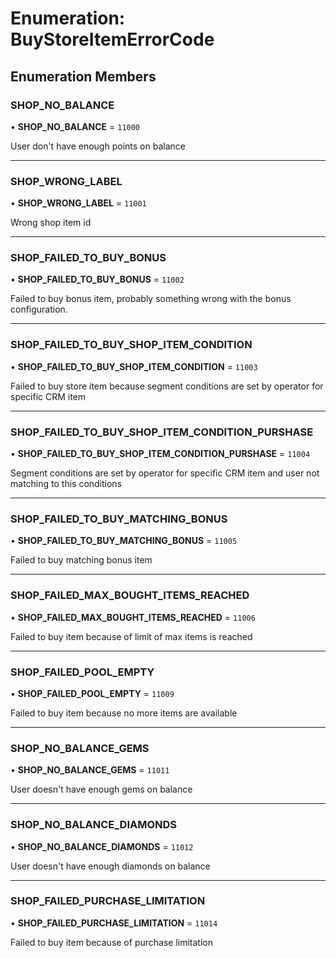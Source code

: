 # Enumeration: BuyStoreItemErrorCode

## Enumeration Members

### SHOP\_NO\_BALANCE

• **SHOP\_NO\_BALANCE** = ``11000``

User don't have enough points on balance

___

### SHOP\_WRONG\_LABEL

• **SHOP\_WRONG\_LABEL** = ``11001``

Wrong shop item id

___

### SHOP\_FAILED\_TO\_BUY\_BONUS

• **SHOP\_FAILED\_TO\_BUY\_BONUS** = ``11002``

Failed to buy bonus item, probably something wrong with the bonus configuration.

___

### SHOP\_FAILED\_TO\_BUY\_SHOP\_ITEM\_CONDITION

• **SHOP\_FAILED\_TO\_BUY\_SHOP\_ITEM\_CONDITION** = ``11003``

Failed to buy store item because segment conditions are set by operator for specific CRM item

___

### SHOP\_FAILED\_TO\_BUY\_SHOP\_ITEM\_CONDITION\_PURSHASE

• **SHOP\_FAILED\_TO\_BUY\_SHOP\_ITEM\_CONDITION\_PURSHASE** = ``11004``

Segment conditions are set by operator for specific CRM item and user not matching to this conditions

___

### SHOP\_FAILED\_TO\_BUY\_MATCHING\_BONUS

• **SHOP\_FAILED\_TO\_BUY\_MATCHING\_BONUS** = ``11005``

Failed to buy matching bonus item

___

### SHOP\_FAILED\_MAX\_BOUGHT\_ITEMS\_REACHED

• **SHOP\_FAILED\_MAX\_BOUGHT\_ITEMS\_REACHED** = ``11006``

Failed to buy item because of limit of max items is reached

___

### SHOP\_FAILED\_POOL\_EMPTY

• **SHOP\_FAILED\_POOL\_EMPTY** = ``11009``

Failed to buy item because no more items are available

___

### SHOP\_NO\_BALANCE\_GEMS

• **SHOP\_NO\_BALANCE\_GEMS** = ``11011``

User doesn't have enough gems on balance

___

### SHOP\_NO\_BALANCE\_DIAMONDS

• **SHOP\_NO\_BALANCE\_DIAMONDS** = ``11012``

User doesn't have enough diamonds on balance

___

### SHOP\_FAILED\_PURCHASE\_LIMITATION

• **SHOP\_FAILED\_PURCHASE\_LIMITATION** = ``11014``

Failed to buy item because of purchase limitation
